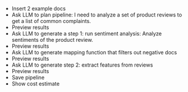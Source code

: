 - Insert 2 example docs
- Ask LLM to plan pipeline:
  I need to analyze a set of product reviews to get a list of common complaints.
- Preview results
- Ask LLM to generate a step 1: run sentiment analysis:
  Analyze sentiments of the product review.
- Preview results
- Ask LLM to generate mapping function that filters out negative docs
- Preview results
- Ask LLM to generate step 2: extract features from reviews
- Preview results
- Save pipeline
- Show cost estimate
